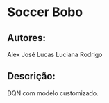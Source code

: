 # Soccer Bobo

## Autores: 

Alex
José
Lucas
Luciana
Rodrigo

## Descrição:

DQN com modelo customizado.